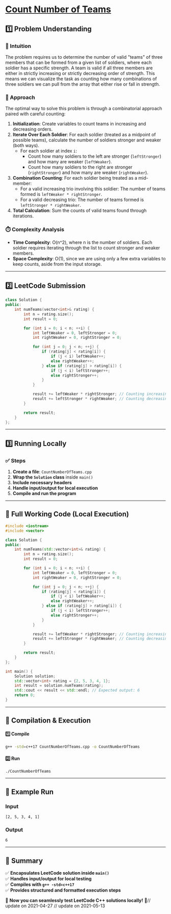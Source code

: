 # **[Count Number of Teams](https://leetcode.com/problems/count-number-of-teams/description/)**  

## **1️⃣ Problem Understanding**  
### **📌 Intuition**  
The problem requires us to determine the number of valid "teams" of three members that can be formed from a given list of soldiers, where each soldier has a specific strength. A team is valid if all three members are either in strictly increasing or strictly decreasing order of strength. This means we can visualize the task as counting how many combinations of three soldiers we can pull from the array that either rise or fall in strength.

### **🚀 Approach**  
The optimal way to solve this problem is through a combinatorial approach paired with careful counting:

1. **Initialization**: Create variables to count teams in increasing and decreasing orders.
2. **Iterate Over Each Soldier**: For each soldier (treated as a midpoint of possible teams), calculate the number of soldiers stronger and weaker (both ways).
   - For each soldier at index `i`:
     - Count how many soldiers to the left are stronger (`leftStronger`) and how many are weaker (`leftWeaker`).
     - Count how many soldiers to the right are stronger (`rightStronger`) and how many are weaker (`rightWeaker`).
3. **Combination Counting**: For each soldier being treated as a mid-member:
   - For a valid increasing trio involving this soldier: The number of teams formed is `leftWeaker * rightStronger`.
   - For a valid decreasing trio: The number of teams formed is `leftStronger * rightWeaker`.
4. **Total Calculation**: Sum the counts of valid teams found through iterations.

### **⏱️ Complexity Analysis**  
- **Time Complexity**: O(n^2), where n is the number of soldiers. Each soldier requires iterating through the list to count stronger and weaker members.
- **Space Complexity**: O(1), since we are using only a few extra variables to keep counts, aside from the input storage.  

---  

## **2️⃣ LeetCode Submission**  
```cpp
class Solution {
public:
    int numTeams(vector<int>& rating) {
        int n = rating.size();
        int result = 0;

        for (int i = 0; i < n; ++i) {
            int leftWeaker = 0, leftStronger = 0;
            int rightWeaker = 0, rightStronger = 0;

            for (int j = 0; j < n; ++j) {
                if (rating[j] < rating[i]) {
                    if (j < i) leftWeaker++;
                    else rightWeaker++;
                } else if (rating[j] > rating[i]) {
                    if (j < i) leftStronger++;
                    else rightStronger++;
                }
            }

            result += leftWeaker * rightStronger; // Counting increasing teams
            result += leftStronger * rightWeaker; // Counting decreasing teams
        }

        return result;
    }
};  
```  

---  

## **3️⃣ Running Locally**  
### **✅ Steps**  
1. **Create a file**: `CountNumberOfTeams.cpp`  
2. **Wrap the `Solution` class** inside `main()`  
3. **Include necessary headers**  
4. **Handle input/output for local execution**  
5. **Compile and run the program**  

---  

## **📝 Full Working Code (Local Execution)**  
```cpp
#include <iostream>
#include <vector>

class Solution {
public:
    int numTeams(std::vector<int>& rating) {
        int n = rating.size();
        int result = 0;

        for (int i = 0; i < n; ++i) {
            int leftWeaker = 0, leftStronger = 0;
            int rightWeaker = 0, rightStronger = 0;

            for (int j = 0; j < n; ++j) {
                if (rating[j] < rating[i]) {
                    if (j < i) leftWeaker++;
                    else rightWeaker++;
                } else if (rating[j] > rating[i]) {
                    if (j < i) leftStronger++;
                    else rightStronger++;
                }
            }

            result += leftWeaker * rightStronger; // Counting increasing teams
            result += leftStronger * rightWeaker; // Counting decreasing teams
        }

        return result;
    }
};

int main() {
    Solution solution;
    std::vector<int> rating = {2, 5, 3, 4, 1};
    int result = solution.numTeams(rating);
    std::cout << result << std::endl; // Expected output: 6
    return 0;
}  
```  

---  

## **🔧 Compilation & Execution**  
#### **1️⃣ Compile**  
```bash
g++ -std=c++17 CountNumberOfTeams.cpp -o CountNumberOfTeams
```  

#### **2️⃣ Run**  
```bash
./CountNumberOfTeams
```  

---  

## **🎯 Example Run**  
### **Input**  
```
[2, 5, 3, 4, 1]
```  
### **Output**  
```
6
```  

---  

## **📌 Summary**  
✅ **Encapsulates LeetCode solution inside `main()`**  
✅ **Handles input/output for local testing**  
✅ **Compiles with `g++ -std=c++17`**  
✅ **Provides structured and formatted execution steps**  

🚀 **Now you can seamlessly test LeetCode C++ solutions locally!** 🚀// update on 2021-04-27
// update on 2021-05-13
